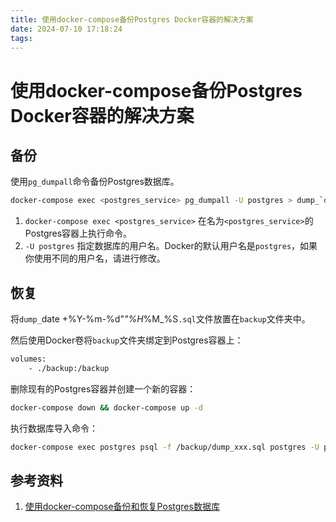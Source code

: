```yaml
---
title: 使用docker-compose备份Postgres Docker容器的解决方案
date: 2024-07-10 17:18:24
tags:
---
```


# 使用docker-compose备份Postgres Docker容器的解决方案

## 备份

使用`pg_dumpall`命令备份Postgres数据库。

```bash
docker-compose exec <postgres_service> pg_dumpall -U postgres > dump_`date +%Y-%m-%d"_"%H_%M_%S`.sql
```

1. `docker-compose exec <postgres_service>` 在名为`<postgres_service>`的Postgres容器上执行命令。
2. `-U postgres` 指定数据库的用户名。Docker的默认用户名是`postgres`，如果你使用不同的用户名，请进行修改。

## 恢复

将`dump_`date +%Y-%m-%d"_"%H_%M_%S`.sql`文件放置在`backup`文件夹中。

然后使用Docker卷将`backup`文件夹绑定到Postgres容器上：

```bash
volumes:
    - ./backup:/backup
```

删除现有的Postgres容器并创建一个新的容器：

```bash
docker-compose down && docker-compose up -d
```

执行数据库导入命令：

```bash
docker-compose exec postgres psql -f /backup/dump_xxx.sql postgres -U postgres
```

## 参考资料

1. [使用docker-compose备份和恢复Postgres数据库](https://wdt.im/posts/docker-compose-postgres-backup-restore/)

